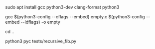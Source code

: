 sudo apt install gcc python3-dev clang-format python3

gcc $(python3-config --cflags --embed) empty.c $(python3-config --embed --ldflags) -o empty

cd ..

python3 pyc tests/recursive_fib.py